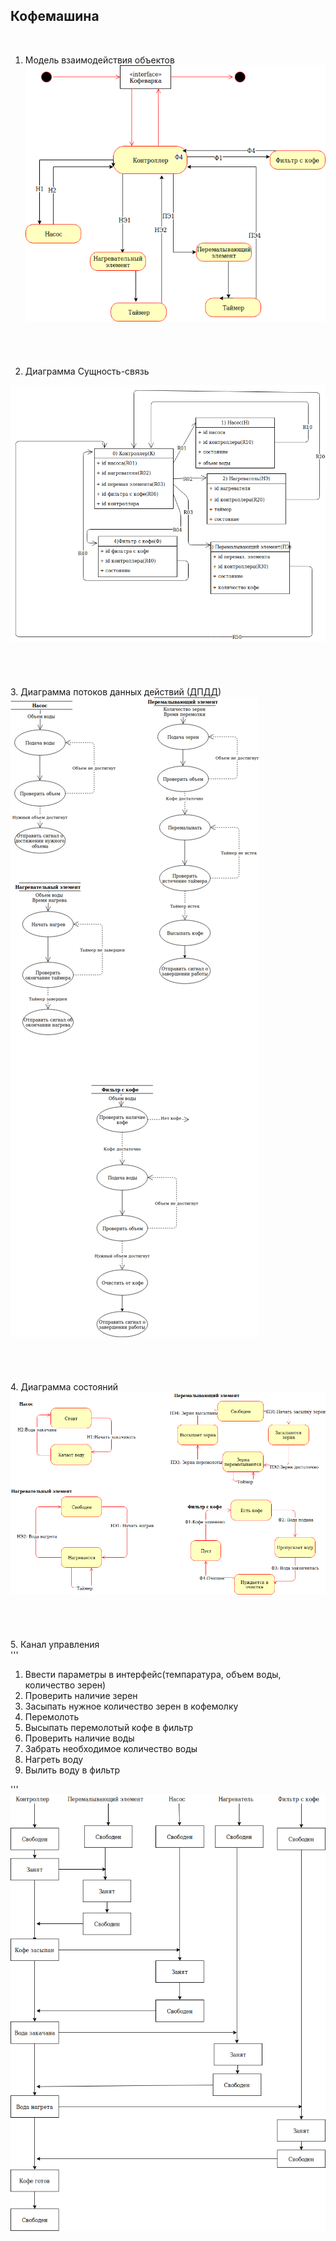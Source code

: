 <H2> Кофемашина </H2> </br>

1. Модель взаимодействия объектов</br>
![](https://github.com/ansushina/sem4/blob/master/oop/oop5/actingmodel.png)</br></br></br></br></br>
2. Диаграмма Сущность-связь</br>

![](https://github.com/ansushina/sem4/blob/master/oop/oop5/ER.png)</br></br></br></br></br>
3. Диаграмма потоков данных действий (ДПДД)</br>
![](https://github.com/ansushina/sem4/blob/master/oop/oop5/DDPD.png)</br></br></br></br></br>
4. Диаграмма состояний</br>
![](https://github.com/ansushina/sem4/blob/master/oop/oop5/state.png)</br></br></br></br></br>
5. Канал управления</br>
'''
1. Ввести параметры в интерфейс(темпаратура, объем воды, количество зерен)
2. Проверить наличие зерен
3. Засыпать нужное количество зерен в кофемолку
4. Перемолоть 
5. Высыпать перемолотый кофе в фильтр 
6. Проверить наличие воды 
7. Забрать необходимое количество воды 
8. Нагреть воду
9. Вылить воду в фильтр 

'''
![](https://github.com/ansushina/sem4/blob/master/oop/oop5/canal.png)</br>
